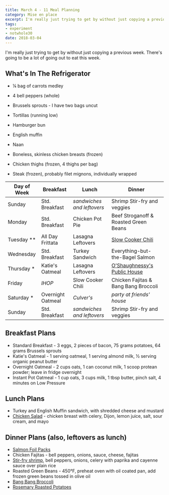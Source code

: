 ```yaml
---
title: March 4 - 11 Meal Planning
category: Mise en place
excerpt: I'm really just trying to get by without just copying a previous week. There's going to be a lot of going out to eat this week.
tags:
- experiment
- notwhole30
date: 2018-03-04
---
```


I'm really just trying to get by without just copying a previous week. There's going to be a lot of going out to eat this week.

## What's In The Refrigerator

- ¼ bag of carrots medley
- 4 bell peppers (whole)
- Brussels sprouts - I have two bags uncut

- Tortillas (running low)
- Hamburger bun
- English muffin
- Naan

- Boneless, skinless chicken breasts (frozen)
- Chicken thighs (frozen, 4 thighs per bag)
- Steak (frozen), probably filet mignons, individually wrapped

|Day of Week| Breakfast         | Lunch                         | Dinner                      |
|-----------|-------------------|-------------------------------|-----------------------------|
|Sunday     | Std. Breakfast    | _sandwiches and leftovers_    | Shrimp Stir-fry and veggies |
|Monday     | Std. Breakfast    | Chicken Pot Pie               | Beef Stroganoff & Roasted Green Beans |
|Tuesday  **| All Day Frittata  | Lasagna Leftovers             | [Slow Cooker Chili](http://www.myrecipes.com/recipe/beef-and-butternut-squash-chili)  |
|Wednesday  | Std. Breakfast    | Turkey Sandwich               | Everything-but-the-Bagel Salmon |
|Thursday  *| Katie's Oatmeal   | Lasagna Leftovers             | [O'Shaughnessy's Public House](http://www.oshaughnessyschicago.com>) |
|Friday     | _IHOP_            | Slow Cooker Chili             | Chicken Fajitas & Bang Bang Broccoli |
|Saturday  *| Overnight Oatmeal | _Culver's_                    | _party at friends' house_   |
|Sunday     | Std. Breakfast    | _sandwiches and leftovers_    | Shrimp Stir-fry and veggies |

## Breakfast Plans

- Standard Breakfast - 3 eggs, 2 pieces of bacon, 75 grams potatoes, 64 grams Brussels sprouts
- Katie's Oatmeal - 1 serving oatmeal, 1 serving almond milk, ½ serving organic peanut butter
- Overnight Oatmeal - 2 cups oats, 1 can coconut milk, 1 scoop protean powder; leave in fridge overnight
- Instant Pot Oatmeal - 1 cup oats, 3 cups milk, 1 tbsp butter, pinch salt, 4 minutes on Low Pressure

## Lunch Plans

- Turkey and English Muffin sandwich, with shredded cheese and mustard
- [Chicken Salad](http://www.geniuskitchen.com/recipe/weight-watchers-chicken-salad-162386) - chicken breast with celery, Dijon, lemon juice, salt, sour cream, and mayo

## Dinner Plans (also, leftovers as lunch)

- [Salmon Foil Packs](http://www.delish.com/cooking/recipe-ideas/recipes/a51594/salmon-foil-packs-recipe2)
- Chicken Fajitas - bell peppers, onions, sauce, cheese, fajitas
- [Stir-fry shrimp](/posts/2018/shrimp-stir-fry-with-coconut-rice/), bell peppers, onions, celery with paprika and cayenne sauce over plain rice
- Roasted Green Beans - 450&deg;F, preheat oven with oil coated pan, add frozen green beans tossed in olive oil
- [Bang Bang Broccoli](http://www.delish.com/cooking/recipes/a52603/bang-bang-broccoli-recipe)
- [Rosemary Roasted Potatoes](http://www.delish.com/cooking/recipe-ideas/recipes/a50803/rosemary-roasted-potatoes-recipe)